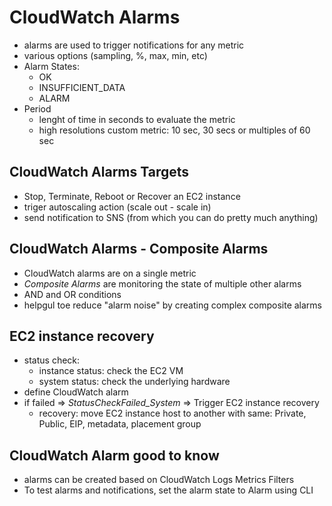 # CloudWatch Alarms

* alarms are used to trigger notifications for any metric
* various options (sampling, %, max, min, etc)
* Alarm States:
  * OK
  * INSUFFICIENT_DATA
  * ALARM
* Period
  * lenght of time in seconds to evaluate the metric
  * high resolutions custom metric: 10 sec, 30 secs or multiples of 60 sec

## CloudWatch Alarms Targets

* Stop, Terminate, Reboot or Recover an EC2 instance
* triger autoscaling action (scale out - scale in)
* send notification to SNS (from which you can do pretty much anything)

## CloudWatch Alarms - Composite Alarms

* CloudWatch alarms are on a single metric
* *Composite Alarms* are monitoring the state of multiple other alarms
* AND and OR conditions
* helpgul toe reduce "alarm noise" by creating complex composite alarms

## EC2 instance recovery

* status check:
  * instance status: check the EC2 VM
  * system status: check the underlying hardware
* define CloudWatch alarm
* if failed => *StatusCheckFailed_System* => Trigger EC2 instance recovery
  * recovery: move EC2 instance host to another with same: Private, Public, EIP, metadata, placement group

## CloudWatch Alarm good to know

* alarms can be created based on CloudWatch Logs Metrics Filters
* To test alarms and notifications, set the alarm state to Alarm using CLI
